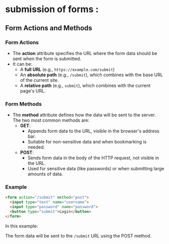 # submission of forms :

## Form Actions and Methods

### Form Actions
- The **action** attribute specifies the URL where the form data should be sent when the form is submitted.
- It can be:
  - A **full URL** (e.g., `https://example.com/submit`)
  - An **absolute path** (e.g., `/submit`), which combines with the base URL of the current site.
  - A **relative path** (e.g., `submit`), which combines with the current page's URL.

### Form Methods
- The **method** attribute defines how the data will be sent to the server. The two most common methods are:
  - **GET**: 
    - Appends form data to the URL, visible in the browser's address bar.
    - Suitable for non-sensitive data and when bookmarking is needed.
  - **POST**: 
    - Sends form data in the body of the HTTP request, not visible in the URL.
    - Used for sensitive data (like passwords) or when submitting large amounts of data.

### Example
```html
<form action="/submit" method="post">
  <input type="text" name="username">
  <input type="password" name="password">
  <button type="submit">Login</button>
</form>
```
In this example:

The form data will be sent to the `/submit` URL using the POST method.
